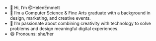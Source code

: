 - 👋 Hi, I’m @HelenEmmett
- 🌱 I’m a Computer Science & Fine Arts graduate with a background in design, marketing, and creative events.
- 💞️ I’m passionate about combining creativity with technology to solve problems and design meaningful digital experiences.
- 😄 Pronouns: she/her

<!---
HelenEmmett/HelenEmmett is a ✨ special ✨ repository because its `README.md` (this file) appears on your GitHub profile.
You can click the Preview link to take a look at your changes.
--->
